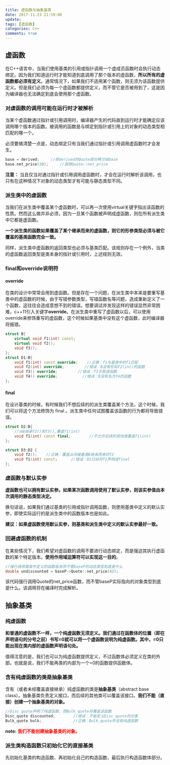 ```yaml
---
title: 虚函数与抽象基类
date: 2017-11-23 21:59:00
update: 
tags: [虚函数]
categories: C++
comments: true
---
```


## 虚函数

在C++语言中，当我们使用基类的引用或指针调用一个虚成员函数时会执行动态绑定。因为我们知道运行时才能知道到底调用了那个版本的虚函数，**所以所有的虚函数都必须有定义**。通常情况下，如果我们不适用某个函数，则无须为该函数提供定义。但是我们必须为每一个虚函数都提供定义，而不管它是否被用到了，这是因为编译器也无法确定到底会使用那个虚函数。

<!--more-->

### 对虚函数的调用可能在运行时才被解析

当某个虚函数通过指针或引用调用时，编译器产生的代码直到运行时才能确定应该调用哪个版本的函数。被调用的函数是与绑定到指针或引用上的对象的动态类型相匹配的哪一个。

必须要搞清楚一点是，动态绑定只有当我们通过指针或引用调用虚函数时才会发生。

```C++
base = derived;     //把derived的Quote部分拷贝给base
base.net_price(20);     //调用Quote::net_price
```

**注意：** 当且仅当对通过指针或引用调用虚函数时，才会在运行时解析该调用，也只有在这种情况下对象的动态类型才有可能与静态类型不同。

### 派生类中的虚函数

当我们在派生类中覆盖某个虚函数时，可以再一次使用virtual关键字指出该函数的性质。然而这么做并非必须，因为一旦某个函数被声明成虚函数，则在所有派生类中它都是虚函数。

**一个派生类的函数如果覆盖了某个继承而来的虚函数，则它的形参类型必须与被它覆盖的基类函数完全一致。**

同样，派生类中虚函数的返回类型也必须与基类匹配。该规则存在一个例外，当类的虚函数返回类型是类本身的指针或引用时，上述规则无效。


### final和override说明符

#### override

在类的设计中常常会用到虚函数。但是存在一个问题，在派生类中本来是要重写基类中的虚函数的时候，由于写错参数类型，写错函数名等问题，造成重新定义了一个函数，这往往会造成意想不到的错误。想要调试并发现这样的错误显然非常困难，c++11引入关键字**override**。在派生类中重写了虚函数以后，可以使用override来修饰重写的虚函数，这个时候如果基类中没有这个虚函数，此时编译器将报错。

```C++
struct B{
    virtual void f1(int) const;
    virtual void f2();
    void f3();
};
struct D1:B{
    void f1(int) const override;    //正确：f1与基类中的f1匹配
    void f2(int) override;         //错误：B没有形如f2(int)的函数
    void f3() override;         //错误：f3不是虚函数
    void f4() override;           //错误：B没有名为f4的函数
};
```


#### final

在设计基类的时候，有时候我们不想后续的的派生类覆盖某个方法，这个时候，我们可以将这个方法修饰为 final 。派生类中任何试图覆盖该函数的行为都将导致错误。

```C++
struct D2:B{
    //从B继承f2()和f3(),覆盖f1(int)
    void f1(int) const final;        //不允许后续的其他类覆盖f1(int)
};

struct D3:D2 {
    void f2();    //正确：覆盖从间接基类B继承而来的f2
    void f1(int) const;      //错误：D2已经将f2声明成final
};
```
### 虚函数与默认实参

**虚函数也可以拥有默认实参。如果某次函数调用使用了默认实参，则该实参值由本次调用的静态类型决定。**

换句话说，如果我们通过基类的引用或指针调用函数，则使用基类中定义的默认实参，即使实际运行的是派生类中的函数版本也是如此。

**建议：如果虚函数使用默认实参，则基类和派生类中定义的默认实参最好一致。**

### 回避虚函数的机制

在某些情况下，我们希望对虚函数的调用不要进行动态绑定，而是强迫其执行虚函数的某个特定版本。**使用作用域运算符可以实现这一目的**。

```C++
//强行调用基类中定义的函数版本而不管baseP的动态类型到底是什么
double undiscounted = baseP->Quote::net_price(42);
```
该代码强行调用Quote的net_price函数，而不管baseP实际指向的对象类型到底是什么。该调用将在编译时完成解析。

## 抽象基类

### 纯虚函数
**和普通的虚函数不一样，一个纯虚函数无须定义。我们通过在函数体的位置（即在声明语句的分号之前）书写=0就可以将一个虚函数说明为纯虚函数。其中，=0只能出现在类内部的虚函数声明语句处。**

值得注意的是，我们也可以为纯虚函数提供定义，不过函数体必须定义在类的外部。也就是说，我们不能再类的内部为一个=0的函数提供函数体。

### 含有纯虚函数的类是抽象基类

含有（或者未经覆盖直接继承）纯虚函数的类是**抽象基类**（abstract base class）。抽象基类负责定义接口，而后续的其他类可以覆盖该接口。**我们不能（直接）创建一个抽象基类的对象。**

```C++
//Disc_quote声明了纯虚函数，而Bulk_quote将覆盖该函数
Disc_quote discounted;        //错误：不能定义Disc_quote的对象
Bulk_quote bulk;              //正确：Bulk_quote中没有纯虚函数
```
**note:** <font color=red> **我们不能创建抽象基类的对象。** </font>

### 派生类构造函数只初始化它的直接基类

先初始化基类的构造函数、再初始化自己的构造函数，最后执行构造函数体部分。


